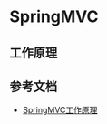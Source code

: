 # SpringMVC

## 工作原理



## 参考文档

* [SpringMVC工作原理](https://blog.csdn.net/cswhale/article/details/16941281)

